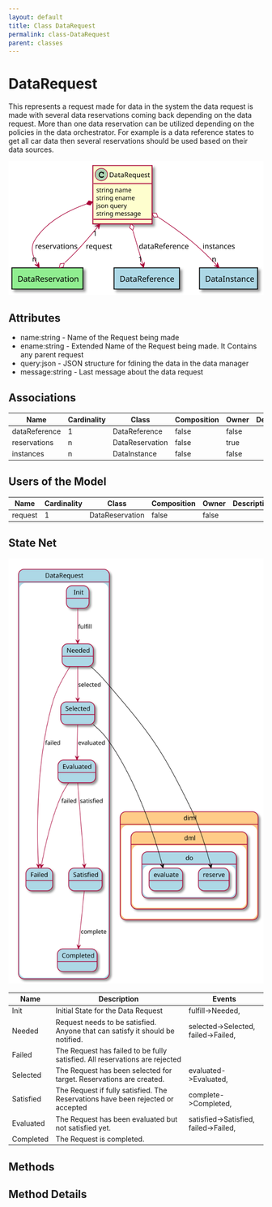 ```yaml
---
layout: default
title: Class DataRequest
permalink: class-DataRequest
parent: classes
---
```


# DataRequest

This represents a request made for data in the system the data request is made with several data reservations coming back depending on the data request. More than one data reservation can be utilized depending on the policies in the data orchestrator. For example is a data reference states to get all car data then several reservations should  be used based on their data sources.

![Logical Diagram](./logical.svg)

## Attributes

* name:string - Name of the Request being made
* ename:string - Extended Name of the Request being made. It Contains any parent request
* query:json - JSON structure for fdining the data in the data manager
* message:string - Last message about the data request


## Associations

| Name | Cardinality | Class | Composition | Owner | Description |
| --- | --- | --- | --- | --- | --- |
| dataReference | 1 | DataReference | false | false |  |
| reservations | n | DataReservation | false | true |  |
| instances | n | DataInstance | false | false |  |


## Users of the Model

| Name | Cardinality | Class | Composition | Owner | Description |
| --- | --- | --- | --- | --- | --- |
| request | 1 | DataReservation | false | false |  |



## State Net
![State Net Diagram](./statenet.svg)

| Name | Description | Events |
| --- | --- | --- |
| Init | Initial State for the Data Request | fulfill-&gt;Needed,  |
| Needed | Request needs to be satisfied. Anyone that can satisfy it should be notified. | selected-&gt;Selected, failed-&gt;Failed,  |
| Failed | The Request has failed to be fully satisfied. All reservations are rejected |  |
| Selected | The Request has been selected for target. Reservations are created. | evaluated-&gt;Evaluated,  |
| Satisfied | The Request if fully satisfied. The Reservations have been rejected or accepted | complete-&gt;Completed,  |
| Evaluated | The Request has been evaluated but not satisfied yet. | satisfied-&gt;Satisfied, failed-&gt;Failed,  |
| Completed | The Request is completed. |  |



## Methods


<h2>Method Details</h2>
    

